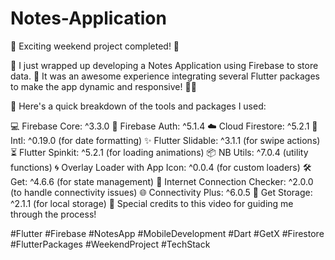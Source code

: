 # Notes-Application

🌟 Exciting weekend project completed! 🌟

🎉 I just wrapped up developing a Notes Application using Firebase to store data. 🚀 It was an awesome experience integrating several Flutter packages to make the app dynamic and responsive! 📱💡

🔧 Here's a quick breakdown of the tools and packages I used:

💻 Firebase Core: ^3.3.0
🔐 Firebase Auth: ^5.1.4
☁️ Cloud Firestore: ^5.2.1
📅 Intl: ^0.19.0 (for date formatting)
✨ Flutter Slidable: ^3.1.1 (for swipe actions)
⏳ Flutter Spinkit: ^5.2.1 (for loading animations)
📦 NB Utils: ^7.0.4 (utility functions)
🌀 Overlay Loader with App Icon: ^0.0.4 (for custom loaders)
🛠️ Get: ^4.6.6 (for state management)
📶 Internet Connection Checker: ^2.0.0 (to handle connectivity issues)
🌐 Connectivity Plus: ^6.0.5
💾 Get Storage: ^2.1.1 (for local storage)
🙌 Special credits to this video for guiding me through the process!

#Flutter #Firebase #NotesApp #MobileDevelopment #Dart #GetX #Firestore #FlutterPackages #WeekendProject #TechStack
